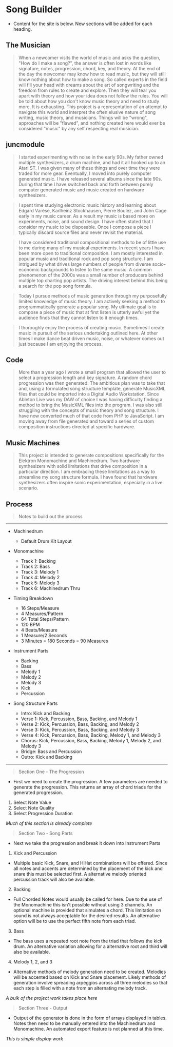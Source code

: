 # Song Builder

- Content for the site is below. New sections will be added for each heading.

## The Musician

> When a newcomer visits the world of music and asks the question, "How do I make a song?", the answer is often lost in words like signature, notes, progression, chord, key, and theory. At the end of the day the newcomer may know how to read music, but they will still know nothing about how to make a song. So called experts in the field will fill your head with dreams about the art of songwriting and the freedom from rules to create and explore. Then they will tear you apart with theory and how your idea does not follow the rules. You will be told about how you don't know music theory and need to study more. It is exhausting. This project is a representation of an attempt to navigate this world and interpret the often elusive nature of song writing, music theory, and musicians. Things will be "wrong", approaches will be "flawed", and nothing created here would ever be considered "music" by any self respecting real musician.

## juncmodule

> I started experimenting with noise in the early 90s. My father owned multiple synthesizers, a drum machine, and had it all hooked up to an Atari ST. I was given many of these things and over time they were traded for more gear. Eventually, I moved into purely computer generated music. I have released several albums since the late 90s. During that time I have switched back and forth between purely computer generated music and music created on hardware synthesizers.

> I spent time studying electronic music history and learning about Edgard Varèse, Karlheinz Stockhausen, Pierre Boulez, and John Cage early in my music career. As a result my music is based more on experiments, noise, and sound design. I have often stated that I consider my music to be disposable. Once I compose a piece I typically discard source files and never revisit the material.

> I have considered traditional compositional methods to be of little use to me during many of my musical experiments. In recent years I have been more open to traditional composition. I am mostly interested in popular music and traditional rock and pop song structure. I am intrigued by what drives large numbers of people from diverse socio-economic backgrounds to listen to the same music. A common phenomenon of the 2000s was a small number of producers behind multiple top charting pop artists. The driving interest behind this being a search for the pop song formula.

> Today I pursue methods of music generation through my purposefully limited knowledge of music theory. I am actively seeking a method to programmatically generate a popular song. My ultimate goal is to compose a piece of music that at first listen is utterly awful yet the audience finds that they cannot listen to it enough times.

> I thoroughly enjoy the process of creating music. Sometimes I create music in pursuit of the serious undertaking outlined here. At other times I make dance beat driven music, noise, or whatever comes out just because I am enjoying the process.

## Code

> More than a year ago I wrote a small program that allowed the user to select a progression length and key signature. A random chord progression was then generated. The ambitious plan was to take that and, using a formulated song structure template, generate MusicXML files that could be imported into a Digital Audio Workstation. Since Ableton Live was my DAW of choice I was having difficulty finding a method to bring the MusicXML files into the program. I was also still struggling with the concepts of music theory and song structure. I have now converted much of that code from PHP to JavaScript. I am moving away from file generated and toward a series of custom composition instructions directed at specific hardware.

## Music Machines

> This project is intended to generate compositions specifically for the Elektron Monomachine and Machinedrum. Two hardware synthesizers with solid limitations that drive composition in a particular direction. I am embracing these limitations as a way to streamline my song structure formula. I have found that hardware synthesizers often inspire sonic experimentation, especially in a live scenario.

## Process

> Notes to build out the process

---

- Machinedrum
  - Default Drum Kit Layout
- Monomachine
  - Track 1: Backing
  - Track 2: Bass
  - Track 3: Melody 1
  - Track 4: Melody 2
  - Track 5: Melody 3
  - Track 6: Machinedrum Thru

- Timing Breakdown
  - 16 Steps/Measure
  - 4 Measures/Pattern
  - 64 Total Steps/Pattern
  - 120 BPM
  - 4 Beats/Measure
  - 1 Measure/2 Seconds
  - 3 Minutes = 180 Seconds = 90 Measures

- Instrument Parts
  - Backing
  - Bass
  - Melody 1
  - Melody 2
  - Melody 3
  - Kick
  - Percussion

- Song Structure Parts
  - Intro: Kick and Backing
  - Verse 1: Kick, Percussion, Bass, Backing, and Melody 1
  - Verse 2: Kick, Percussion, Bass, Backing, and Melody 2
  - Verse 3: Kick, Percussion, Bass, Backing, and Melody 3
  - Verse 4: Kick, Percussion, Bass, Backing, Melody 1, and Melody 3
  - Chorus: Kick, Percussion, Bass, Backing, Melody 1, Melody 2, and Melody 3
  - Bridge: Bass and Percussion
  - Outro: Kick and Backing

---

> Section One - The Progression
- First we need to create the progression. A few parameters are needed to generate the progression. This returns an array of chord triads for the generated progression.

1. Select Note Value
2. Select Note Quality
3. Select Progression Duration

*Much of this section is already complete*

> Section Two - Song Parts
- Next we take the progression and break it down into Instrument Parts

1. Kick and Percussion
  - Multiple basic Kick, Snare, and HiHat combinations will be offered. Since all notes and accents are determined by the placement of the kick and snare this must be selected first. A alternative melody oriented percussion track will also be available.
2. Backing
  - Full Chorded Notes would usually be called for here. Due to the use of the Monomachine this isn't possible without using 3 channels. An optional machine is provided that simulates a chord. This limitation on sound is not always acceptable for the desired results. An alternative option will be to use the perfect fifth note from each triad.
3. Bass
  - The bass uses a repeated root note from the triad that follows the kick drum. An alternative variation allowing for a alternative root and third will also be available.
4. Melody 1, 2, and 3
  - Alternative methods of melody generation need to be created. Melodies will be accented based on Kick and Snare placement. Likely methods of generation involve spreading arpeggios across all three melodies so that each step is filled with a note from an alternating melody track.

*A bulk of the project work takes place here*

> Section Three - Output
- Output of the generator is done in the form of arrays displayed in tables. Notes then need to be manually entered into the Machinedrum and Monomachine. An automated export feature is not planned at this time.

*This is simple display work*